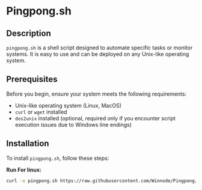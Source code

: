 # Pingpong.sh

## Description
`pingpong.sh` is a shell script designed to automate specific tasks or monitor systems. It is easy to use and can be deployed on any Unix-like operating system.

## Prerequisites
Before you begin, ensure your system meets the following requirements:
- Unix-like operating system (Linux, MacOS)
- `curl` or `wget` installed
- `dos2unix` installed (optional, required only if you encounter script execution issues due to Windows line endings)

## Installation
To install `pingpong.sh`, follow these steps:

 **Run For linux:**
   ```bash
   curl -o pingpong.sh https://raw.githubusercontent.com/Winnode/Pingpong/main/pingpong.sh && sed -i 's/\r$//' pingpong.sh && chmod +x pingpong.sh && ./pingpong.sh

